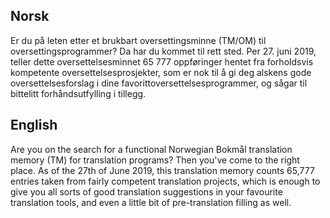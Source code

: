 ## Norsk

Er du på leten etter et brukbart oversettingsminne (TM/OM) til oversettingsprogrammer? Da har du kommet til rett sted. Per 27. juni 2019, teller dette oversettelsesminnet 65 777 oppføringer hentet fra forholdsvis kompetente oversettelsesprosjekter, som er nok til å gi deg alskens gode oversettelsesforslag i dine favorittoversettelsesprogrammer, og sågar til bittelitt forhåndsutfylling i tillegg.

## English

Are you on the search for a functional Norwegian Bokmål translation memory (TM) for translation programs? Then you've come to the right place. As of the 27th of June 2019, this translation memory counts 65,777 entries taken from fairly competent translation projects, which is enough to give you all sorts of good translation suggestions in your favourite translation tools, and even a little bit of pre-translation filling as well.
